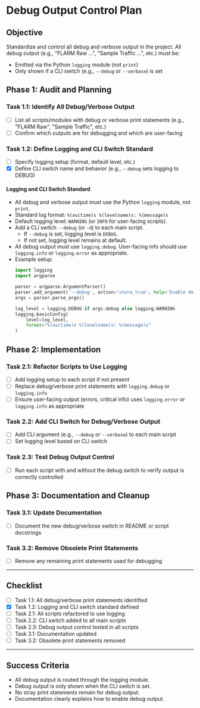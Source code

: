 # Debug Output Control Plan

## Objective
Standardize and control all debug and verbose output in the project. All debug output (e.g., "FLARM Raw ...", "Sample Traffic ...", etc.) must be:
- Emitted via the Python `logging` module (not `print`)
- Only shown if a CLI switch (e.g., `--debug` or `--verbose`) is set

## Phase 1: Audit and Planning

### Task 1.1: Identify All Debug/Verbose Output
- [ ] List all scripts/modules with debug or verbose print statements (e.g., "FLARM Raw", "Sample Traffic", etc.)
- [ ] Confirm which outputs are for debugging and which are user-facing

### Task 1.2: Define Logging and CLI Switch Standard
- [ ] Specify logging setup (format, default level, etc.)
- [x] Define CLI switch name and behavior (e.g., `--debug` sets logging to DEBUG)

#### Logging and CLI Switch Standard

- All debug and verbose output must use the Python `logging` module, not `print`.
- Standard log format: `%(asctime)s %(levelname)s: %(message)s`
- Default logging level: `WARNING` (or `INFO` for user-facing scripts).
- Add a CLI switch `--debug` (or `-d`) to each main script.
    - If `--debug` is set, logging level is `DEBUG`.
    - If not set, logging level remains at default.
- All debug output must use `logging.debug`. User-facing info should use `logging.info` or `logging.error` as appropriate.
- Example setup:
    ```python
    import logging
    import argparse

    parser = argparse.ArgumentParser()
    parser.add_argument('--debug', action='store_true', help='Enable debug output')
    args = parser.parse_args()

    log_level = logging.DEBUG if args.debug else logging.WARNING
    logging.basicConfig(
        level=log_level,
        format="%(asctime)s %(levelname)s: %(message)s"
    )
    ```

## Phase 2: Implementation

### Task 2.1: Refactor Scripts to Use Logging
- [ ] Add logging setup to each script if not present
- [ ] Replace debug/verbose print statements with `logging.debug` or `logging.info`
- [ ] Ensure user-facing output (errors, critical info) uses `logging.error` or `logging.info` as appropriate

### Task 2.2: Add CLI Switch for Debug/Verbose Output
- [ ] Add CLI argument (e.g., `--debug` or `--verbose`) to each main script
- [ ] Set logging level based on CLI switch

### Task 2.3: Test Debug Output Control
- [ ] Run each script with and without the debug switch to verify output is correctly controlled

## Phase 3: Documentation and Cleanup

### Task 3.1: Update Documentation
- [ ] Document the new debug/verbose switch in README or script docstrings

### Task 3.2: Remove Obsolete Print Statements
- [ ] Remove any remaining print statements used for debugging

---

## Checklist

- [ ] Task 1.1: All debug/verbose print statements identified
- [x] Task 1.2: Logging and CLI switch standard defined
- [ ] Task 2.1: All scripts refactored to use logging
- [ ] Task 2.2: CLI switch added to all main scripts
- [ ] Task 2.3: Debug output control tested in all scripts
- [ ] Task 3.1: Documentation updated
- [ ] Task 3.2: Obsolete print statements removed

---

## Success Criteria

- All debug output is routed through the logging module.
- Debug output is only shown when the CLI switch is set.
- No stray print statements remain for debug output.
- Documentation clearly explains how to enable debug output.